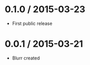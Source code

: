 0.1.0 / 2015-03-23
==================
  * First public release

0.0.1 / 2015-03-21
==================
  * Blurr created
